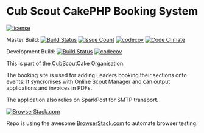 # Cub Scout CakePHP Booking System

[![license](https://img.shields.io/github/license/CubScoutCake/CubEventBooking.svg)](https://github.com/CubScoutCake/CubEventBooking/blob/master/LICENSE)

Master Build: [![Build Status](https://travis-ci.org/CubScoutCake/CubEventBooking.svg?branch=master)](https://travis-ci.org/CubScoutCake/CubEventBooking)
[![Issue Count](https://codeclimate.com/github/CubScoutCake/CubEventBooking/badges/issue_count.svg)](https://codeclimate.com/github/CubScoutCake/CubEventBooking)
[![codecov](https://codecov.io/gh/CubScoutCake/CubEventBooking/branch/master/graph/badge.svg)](https://codecov.io/gh/CubScoutCake/CubEventBooking)
[![Code Climate](https://codeclimate.com/github/CubScoutCake/CubEventBooking/badges/gpa.svg)](https://codeclimate.com/github/CubScoutCake/CubEventBooking)

Development Build: [![Build Status](https://travis-ci.org/CubScoutCake/CubEventBooking.svg?branch=Development)](https://travis-ci.org/CubScoutCake/CubEventBooking) 
[![codecov](https://codecov.io/gh/CubScoutCake/CubEventBooking/branch/Development/graph/badge.svg)](https://codecov.io/gh/CubScoutCake/CubEventBooking) 


This is part of the CubScoutCake Organisation.

The booking site is used for adding Leaders booking their sections onto events. It syncronises with Online Scout Manager and can output applications and invoices in PDFs.

The application also relies on SparkPost for SMTP transport.

[![BrowserStack.com](https://p3.zdusercontent.com/attachment/1015988/3spQJNxZqwf0p8wlx0Ey9Zqcn?token=eyJhbGciOiJkaXIiLCJlbmMiOiJBMTI4Q0JDLUhTMjU2In0..zwbjhQoQkp_XiJ0daVcp5A.eow0YjdnYLDWxR5lXKqcf-YqYdZi8rkDHMc-b-uQbiQYEvZGSFnomjeEIxSgi8KgQNRKs3JVOkNyHFmpDGf-CxIZrVFqPXupdHcouuaACR62TZzqCrUD_RphFyTkw_cQi_M2IwEA303wR7jgX-TRQDhP4d6MofzWIWE4kBbgcPGEFsbAsGs4pQnBuTInjtfITL92ZQz9BFN-zxk-e6xsc49S_6D0WaCTsqCS-oTADqykLXjVpdj0NqYu3JErZxAgCggC7ihblikvJJSxMKNTbPxwZDctvqXMXfhm7wcfRXQ.HBJie-8ATgXZJ0o0AG66tA)](http://browserstack.com/) 

Repo is using the awesome [BrowserStack.com](http://browserstack.com/) to automate browser testing.
